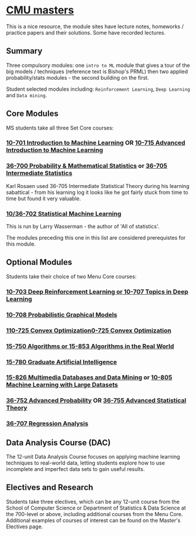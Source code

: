 # [CMU masters](https://www.ml.cmu.edu/academics/ms-curriculum.html)

This is a nice resource, the module sites have lecture notes, homeworks / practice papers and their solutions. Some have recorded lectures.

## Summary

Three compulsory modules: one `intro to ML` module that gives a tour of the big models / techniques (reference text is Bishop's PRML) then two applied probability/stats modules - the second building on the first.

Student selected modules including: `Reinforcement Learning`, `Deep Learning` and `Data mining`.

## Core Modules

MS students take all three Set Core courses:

### [10-701 Introduction to Machine Learning](http://www.cs.cmu.edu/~pradeepr/701/) OR [10-715 Advanced Introduction to Machine Learning](https://www.cs.cmu.edu/~bapoczos/Classes/ML10715_2015Fall/index.html)

### [36-700 Probability & Mathematical Statistics](http://www.stat.cmu.edu/~siva/700/main.html) or [36-705 Intermediate Statistics](http://www.stat.cmu.edu/~larry/=stat705/)

Karl Rosaen used 36-705 Intermediate Statistical Theory during his learning sabattical - from his learning log it looks like he got fairly stuck from time to time but found it very valuable.

### [10/36-702 Statistical Machine Learning](http://www.stat.cmu.edu/~larry/=sml/)

This is run by Larry Wasserman - the author of 'All of statistics'.

The modules preceding this one in this list are considered prerequistes for this module.


## Optional Modules

Students take their choice of two Menu Core courses:

### [10-703 Deep Reinforcement Learning or 10-707 Topics in Deep Learning](https://katefvision.github.io/)

### [10-708 Probabilistic Graphical Models](https://www.cs.cmu.edu/~epxing/Class/10708/)

### [110-725 Convex Optimization0-725 Convex Optimization](http://www.stat.cmu.edu/~ryantibs/convexopt/)

### [15-750 Algorithms or 15-853 Algorithms in the Real World](https://www.cs.cmu.edu/~guyb/realworld/)

### [15-780 Graduate Artificial Intelligence](http://www.cs.cmu.edu/~./15780/)

### [15-826 Multimedia Databases and Data Mining](https://www.cs.cmu.edu/~christos/courses/826.S10/) or [10-805 Machine Learning with Large Datasets](http://curtis.ml.cmu.edu/w/courses/index.php/Machine_Learning_with_Large_Datasets_10-605_in_Fall_2017)

### [36-752 Advanced Probability](http://www.stat.cmu.edu/~jinglei/spring17.shtml) OR [36-755 Advanced Statistical Theory](http://www.stat.cmu.edu/~arinaldo/Teaching/36755/F16/)


### [36-707 Regression Analysis](http://www.stat.cmu.edu/~brian/707/)


## Data Analysis Course (DAC)

The 12-unit Data Analysis Course focuses on applying machine learning techniques to real-world data, letting students explore how to use incomplete and imperfect data sets to gain useful results.

## Electives and Research

Students take three electives, which can be any 12-unit course from the School of Computer Science or Department of Statistics & Data Science at the 700-level or above, including additional courses from the Menu Core. Additional examples of courses of interest can be found on the Master's Electives page.
